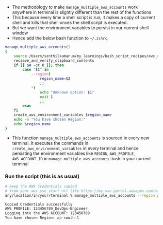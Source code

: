 - The methodology to make `manage_multiple_aws_accounts` work anywhere in terminal is slightly different than the rest of the functions
- This because every time a shell script is run, it makes a copy of current shell and kills that shell onces the shell script is executed.
- But we want the environment variables to persist in our current shell window
- Hence add the below bash function to `~/.zshrc`. 

```bash
manage_multiple_aws_accounts()
{
    source /Users/senthilkumar.m/my_learnings/bash_script_recipes/aws_recipes/manage_multiple_aws_accounts.bash
    recieve_and_verify_clipboard_contents 
    if [[ $# -gt 0 ]]; then
        case "$1" in
            --region)
                region_name=$2       
                ;;         
            *)
                echo "Unknown option: $1"
                exit 1
                ;;
        esac
    fi
    create_aws_environment_variables $region_name
    echo -n "You have chosen Region:"
    echo $region_name
}
```

- This function `manage_multiple_aws_accounts` is sourced in every new terminal. It executes the commands in `create_aws_environment_variables` in every terminal and hence persisting the environment variables like `REGION`, `AWS_PROFILE`, `AWS_ACCOUNT_ID` in `manage_multiple_aws_accounts.bash` in your current terminal



### Run the script (this is as usual)

```bash
# keep the AWS Credentials copied 
# from your aws_sso_start url like https://my-sso-portal.awsapps.com/start
any/location/in/your/terminal % manage_multiple_aws_accounts --region ap-south-1

Copied Credentials successfully
AWS PROFILE: 123456789_DevOps-Engineer
Logging into the AWS ACCOUNT: 123456789
You have chosen Region: ap-south-1
```

